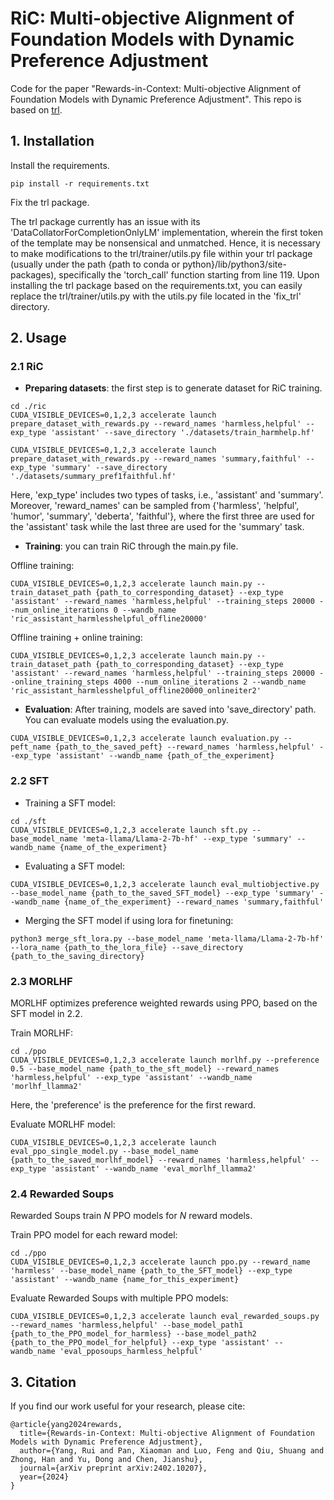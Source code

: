# RiC: Multi-objective Alignment of Foundation Models with Dynamic Preference Adjustment

Code for the paper "Rewards-in-Context: Multi-objective Alignment of Foundation Models with Dynamic Preference Adjustment". This repo is based on [trl](https://github.com/huggingface/trl).


## 1. Installation
Install the requirements.
```
pip install -r requirements.txt
```
Fix the trl package.


The trl package currently has an issue with its 'DataCollatorForCompletionOnlyLM' implementation, wherein the first token of the template may be nonsensical and unmatched. Hence, it is necessary to make modifications to the trl/trainer/utils.py file within your trl package (usually under the path {path to conda or python}/lib/python3/site-packages), specifically the 'torch_call' function starting from line 119. Upon installing the trl package based on the requirements.txt, you can easily replace the trl/trainer/utils.py with the utils.py file located in the 'fix_trl' directory.

## 2. Usage
### 2.1 RiC
* **Preparing datasets**: the first step is to generate dataset for RiC training.
```
cd ./ric
CUDA_VISIBLE_DEVICES=0,1,2,3 accelerate launch prepare_dataset_with_rewards.py --reward_names 'harmless,helpful' --exp_type 'assistant' --save_directory './datasets/train_harmhelp.hf'
```
```
CUDA_VISIBLE_DEVICES=0,1,2,3 accelerate launch prepare_dataset_with_rewards.py --reward_names 'summary,faithful' --exp_type 'summary' --save_directory './datasets/summary_pref1faithful.hf'
```
Here, 'exp_type' includes two types of tasks, i.e., 'assistant' and 'summary'. Moreover, 'reward_names' can be sampled from \{'harmless', 'helpful', 'humor', 'summary', 'deberta', 'faithful'\}, where the first three are used for the 'assistant' task while the last three are used for the 'summary' task.

* **Training**: you can train RiC through the main.py file.

Offline training:
```
CUDA_VISIBLE_DEVICES=0,1,2,3 accelerate launch main.py --train_dataset_path {path_to_corresponding_dataset} --exp_type 'assistant' --reward_names 'harmless,helpful' --training_steps 20000 --num_online_iterations 0 --wandb_name 'ric_assistant_harmlesshelpful_offline20000'
```
Offline training + online training:
```
CUDA_VISIBLE_DEVICES=0,1,2,3 accelerate launch main.py --train_dataset_path {path_to_corresponding_dataset} --exp_type 'assistant' --reward_names 'harmless,helpful' --training_steps 20000 --online_training_steps 4000 --num_online_iterations 2 --wandb_name 'ric_assistant_harmlesshelpful_offline20000_onlineiter2'
```

* **Evaluation**: After training, models are saved into 'save_directory' path. You can evaluate models using the evaluation.py.
```
CUDA_VISIBLE_DEVICES=0,1,2,3 accelerate launch evaluation.py --peft_name {path_to_the_saved_peft} --reward_names 'harmless,helpful' --exp_type 'assistant' --wandb_name {path_of_the_experiment}
```

### 2.2 SFT
* Training a SFT model:
```
cd ./sft
CUDA_VISIBLE_DEVICES=0,1,2,3 accelerate launch sft.py --base_model_name 'meta-llama/Llama-2-7b-hf' --exp_type 'summary' --wandb_name {name_of_the_experiment} 
```
* Evaluating a SFT model:
```
CUDA_VISIBLE_DEVICES=0,1,2,3 accelerate launch eval_multiobjective.py --base_model_name {path_to_the_saved_SFT_model} --exp_type 'summary' --wandb_name {name_of_the_experiment} --reward_names 'summary,faithful'
```

* Merging the SFT model if using lora for finetuning:
```
python3 merge_sft_lora.py --base_model_name 'meta-llama/Llama-2-7b-hf' --lora_name {path_to_the_lora_file} --save_directory {path_to_the_saving_directory}
```

### 2.3 MORLHF 
MORLHF optimizes preference weighted rewards using PPO, based on the SFT model in 2.2.

Train MORLHF:
```
cd ./ppo
CUDA_VISIBLE_DEVICES=0,1,2,3 accelerate launch morlhf.py --preference 0.5 --base_model_name {path_to_the_sft_model} --reward_names 'harmless,helpful' --exp_type 'assistant' --wandb_name 'morlhf_llamma2'
```
Here, the 'preference' is the preference for the first reward.

Evaluate MORLHF model:
```
CUDA_VISIBLE_DEVICES=0,1,2,3 accelerate launch eval_ppo_single_model.py --base_model_name {path_to_the_saved_morlhf_model} --reward_names 'harmless,helpful' --exp_type 'assistant' --wandb_name 'eval_morlhf_llamma2'
```

### 2.4 Rewarded Soups
Rewarded Soups train $N$ PPO models for $N$ reward models.  

Train PPO model for each reward model:
```
cd ./ppo
CUDA_VISIBLE_DEVICES=0,1,2,3 accelerate launch ppo.py --reward_name 'harmless' --base_model_name {path_to_the_SFT_model} --exp_type 'assistant' --wandb_name {name_for_this_experiment}
```
Evaluate Rewarded Soups with multiple PPO models:
```
CUDA_VISIBLE_DEVICES=0,1,2,3 accelerate launch eval_rewarded_soups.py --reward_names 'harmless,helpful' --base_model_path1 {path_to_the_PPO_model_for_harmless} --base_model_path2 {path_to_the_PPO_model_for_helpful} --exp_type 'assistant' --wandb_name 'eval_pposoups_harmless_helpful'
```


## 3. Citation
If you find our work useful for your research, please cite:
```
@article{yang2024rewards,
  title={Rewards-in-Context: Multi-objective Alignment of Foundation Models with Dynamic Preference Adjustment},
  author={Yang, Rui and Pan, Xiaoman and Luo, Feng and Qiu, Shuang and Zhong, Han and Yu, Dong and Chen, Jianshu},
  journal={arXiv preprint arXiv:2402.10207},
  year={2024}
}
```